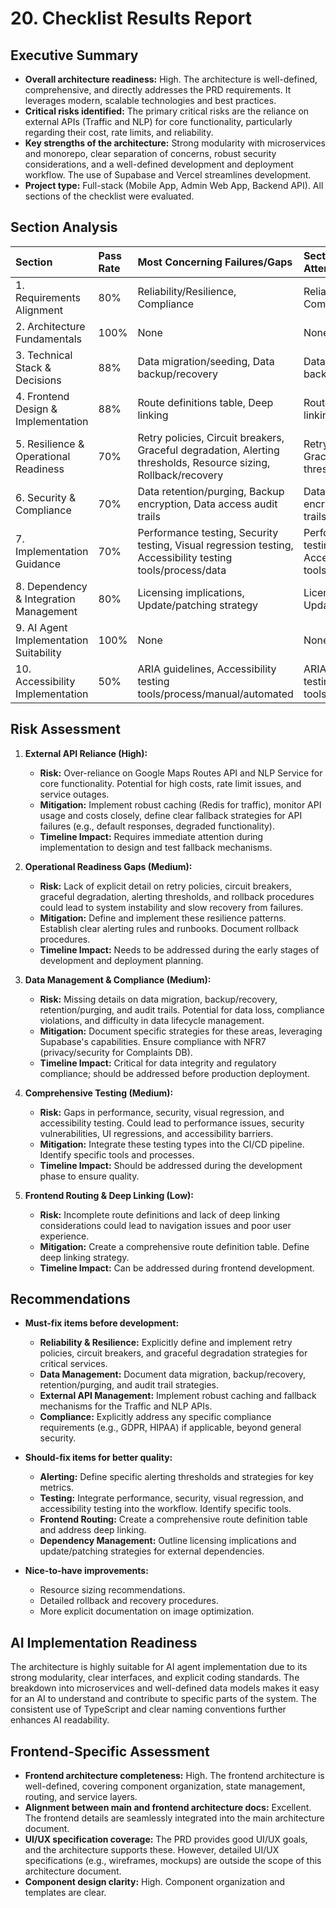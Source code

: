 # 20. Checklist Results Report

## Executive Summary
*   **Overall architecture readiness:** High. The architecture is well-defined, comprehensive, and directly addresses the PRD requirements. It leverages modern, scalable technologies and best practices.
*   **Critical risks identified:** The primary critical risks are the reliance on external APIs (Traffic and NLP) for core functionality, particularly regarding their cost, rate limits, and reliability.
*   **Key strengths of the architecture:** Strong modularity with microservices and monorepo, clear separation of concerns, robust security considerations, and a well-defined development and deployment workflow. The use of Supabase and Vercel streamlines development.
*   **Project type:** Full-stack (Mobile App, Admin Web App, Backend API). All sections of the checklist were evaluated.

## Section Analysis

| Section | Pass Rate | Most Concerning Failures/Gaps | Sections Requiring Immediate Attention |
| :--- | :--- | :--- | :--- |
| 1. Requirements Alignment | 80% | Reliability/Resilience, Compliance | Reliability/Resilience, Compliance |
| 2. Architecture Fundamentals | 100% | None | None |
| 3. Technical Stack & Decisions | 88% | Data migration/seeding, Data backup/recovery | Data migration/seeding, Data backup/recovery |
| 4. Frontend Design & Implementation | 88% | Route definitions table, Deep linking | Route definitions table, Deep linking |
| 5. Resilience & Operational Readiness | 70% | Retry policies, Circuit breakers, Graceful degradation, Alerting thresholds, Resource sizing, Rollback/recovery | Retry policies, Circuit breakers, Graceful degradation, Alerting thresholds, Rollback/recovery |
| 6. Security & Compliance | 70% | Data retention/purging, Backup encryption, Data access audit trails | Data retention/purging, Backup encryption, Data access audit trails |
| 7. Implementation Guidance | 70% | Performance testing, Security testing, Visual regression testing, Accessibility testing tools/process/data | Performance testing, Security testing, Visual regression testing, Accessibility testing tools/process/data |
| 8. Dependency & Integration Management | 80% | Licensing implications, Update/patching strategy | Licensing implications, Update/patching strategy |
| 9. AI Agent Implementation Suitability | 100% | None | None |
| 10. Accessibility Implementation | 50% | ARIA guidelines, Accessibility testing tools/process/manual/automated | ARIA guidelines, Accessibility testing tools/process/manual/automated |

## Risk Assessment

1.  **External API Reliance (High):**
    *   **Risk:** Over-reliance on Google Maps Routes API and NLP Service for core functionality. Potential for high costs, rate limit issues, and service outages.
    *   **Mitigation:** Implement robust caching (Redis for traffic), monitor API usage and costs closely, define clear fallback strategies for API failures (e.g., default responses, degraded functionality).
    *   **Timeline Impact:** Requires immediate attention during implementation to design and test fallback mechanisms.

2.  **Operational Readiness Gaps (Medium):**
    *   **Risk:** Lack of explicit detail on retry policies, circuit breakers, graceful degradation, alerting thresholds, and rollback procedures could lead to system instability and slow recovery from failures.
    *   **Mitigation:** Define and implement these resilience patterns. Establish clear alerting rules and runbooks. Document rollback procedures.
    *   **Timeline Impact:** Needs to be addressed during the early stages of development and deployment planning.

3.  **Data Management & Compliance (Medium):**
    *   **Risk:** Missing details on data migration, backup/recovery, retention/purging, and audit trails. Potential for data loss, compliance violations, and difficulty in data lifecycle management.
    *   **Mitigation:** Document specific strategies for these areas, leveraging Supabase's capabilities. Ensure compliance with NFR7 (privacy/security for Complaints DB).
    *   **Timeline Impact:** Critical for data integrity and regulatory compliance; should be addressed before production deployment.

4.  **Comprehensive Testing (Medium):**
    *   **Risk:** Gaps in performance, security, visual regression, and accessibility testing. Could lead to performance issues, security vulnerabilities, UI regressions, and accessibility barriers.
    *   **Mitigation:** Integrate these testing types into the CI/CD pipeline. Identify specific tools and processes.
    *   **Timeline Impact:** Should be addressed during the development phase to ensure quality.

5.  **Frontend Routing & Deep Linking (Low):**
    *   **Risk:** Incomplete route definitions and lack of deep linking considerations could lead to navigation issues and poor user experience.
    *   **Mitigation:** Create a comprehensive route definition table. Define deep linking strategy.
    *   **Timeline Impact:** Can be addressed during frontend development.

## Recommendations

*   **Must-fix items before development:**
    *   **Reliability & Resilience:** Explicitly define and implement retry policies, circuit breakers, and graceful degradation strategies for critical services.
    *   **Data Management:** Document data migration, backup/recovery, retention/purging, and audit trail strategies.
    *   **External API Management:** Implement robust caching and fallback mechanisms for the Traffic and NLP APIs.
    *   **Compliance:** Explicitly address any specific compliance requirements (e.g., GDPR, HIPAA) if applicable, beyond general security.

*   **Should-fix items for better quality:**
    *   **Alerting:** Define specific alerting thresholds and strategies for key metrics.
    *   **Testing:** Integrate performance, security, visual regression, and accessibility testing into the workflow. Identify specific tools.
    *   **Frontend Routing:** Create a comprehensive route definition table and address deep linking.
    *   **Dependency Management:** Outline licensing implications and update/patching strategies for external dependencies.

*   **Nice-to-have improvements:**
    *   Resource sizing recommendations.
    *   Detailed rollback and recovery procedures.
    *   More explicit documentation on image optimization.

## AI Implementation Readiness
The architecture is highly suitable for AI agent implementation due to its strong modularity, clear interfaces, and explicit coding standards. The breakdown into microservices and well-defined data models makes it easy for an AI to understand and contribute to specific parts of the system. The consistent use of TypeScript and clear naming conventions further enhances AI readability.

## Frontend-Specific Assessment
*   **Frontend architecture completeness:** High. The frontend architecture is well-defined, covering component organization, state management, routing, and service layers.
*   **Alignment between main and frontend architecture docs:** Excellent. The frontend details are seamlessly integrated into the main architecture document.
*   **UI/UX specification coverage:** The PRD provides good UI/UX goals, and the architecture supports these. However, detailed UI/UX specifications (e.g., wireframes, mockups) are outside the scope of this architecture document.
*   **Component design clarity:** High. Component organization and templates are clear.